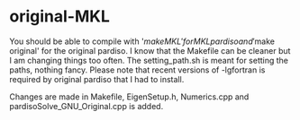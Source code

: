 # original-MKL

You should be able to compile with '$make MKL' for MKL pardiso and '$make original' for the original pardiso. I know that the Makefile can be cleaner but I am changing things too often. The setting_path.sh is meant for setting the paths, nothing fancy. Please note that recent versions of -lgfortran is required by original pardiso that I had to install. 

Changes are made in Makefile, EigenSetup.h, Numerics.cpp and pardisoSolve_GNU_Original.cpp is added.
